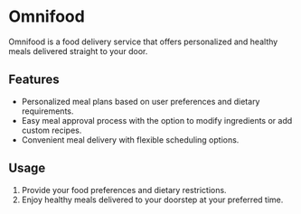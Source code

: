 # Omnifood

Omnifood is a food delivery service that offers personalized and healthy meals delivered straight to your door.

## Features

- Personalized meal plans based on user preferences and dietary requirements.
- Easy meal approval process with the option to modify ingredients or add custom recipes.
- Convenient meal delivery with flexible scheduling options.

## Usage

1. Provide your food preferences and dietary restrictions.
3. Enjoy healthy meals delivered to your doorstep at your preferred time.
